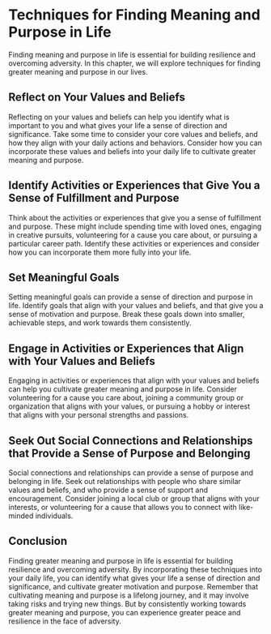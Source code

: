 Techniques for Finding Meaning and Purpose in Life
==========================================================================================

Finding meaning and purpose in life is essential for building resilience and overcoming adversity. In this chapter, we will explore techniques for finding greater meaning and purpose in our lives.

Reflect on Your Values and Beliefs
----------------------------------

Reflecting on your values and beliefs can help you identify what is important to you and what gives your life a sense of direction and significance. Take some time to consider your core values and beliefs, and how they align with your daily actions and behaviors. Consider how you can incorporate these values and beliefs into your daily life to cultivate greater meaning and purpose.

Identify Activities or Experiences that Give You a Sense of Fulfillment and Purpose
-----------------------------------------------------------------------------------

Think about the activities or experiences that give you a sense of fulfillment and purpose. These might include spending time with loved ones, engaging in creative pursuits, volunteering for a cause you care about, or pursuing a particular career path. Identify these activities or experiences and consider how you can incorporate them more fully into your life.

Set Meaningful Goals
--------------------

Setting meaningful goals can provide a sense of direction and purpose in life. Identify goals that align with your values and beliefs, and that give you a sense of motivation and purpose. Break these goals down into smaller, achievable steps, and work towards them consistently.

Engage in Activities or Experiences that Align with Your Values and Beliefs
---------------------------------------------------------------------------

Engaging in activities or experiences that align with your values and beliefs can help you cultivate greater meaning and purpose in life. Consider volunteering for a cause you care about, joining a community group or organization that aligns with your values, or pursuing a hobby or interest that aligns with your personal strengths and passions.

Seek Out Social Connections and Relationships that Provide a Sense of Purpose and Belonging
-------------------------------------------------------------------------------------------

Social connections and relationships can provide a sense of purpose and belonging in life. Seek out relationships with people who share similar values and beliefs, and who provide a sense of support and encouragement. Consider joining a local club or group that aligns with your interests, or volunteering for a cause that allows you to connect with like-minded individuals.

Conclusion
----------

Finding greater meaning and purpose in life is essential for building resilience and overcoming adversity. By incorporating these techniques into your daily life, you can identify what gives your life a sense of direction and significance, and cultivate greater motivation and purpose. Remember that cultivating meaning and purpose is a lifelong journey, and it may involve taking risks and trying new things. But by consistently working towards greater meaning and purpose, you can experience greater peace and resilience in the face of adversity.

